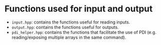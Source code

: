 # Functions used for input and output

- `input.hpp`: contains the functions useful for reading inputs.
- `output.hpp`: contains the functions useful for outputs.
- `pdi_helper.hpp`: contains the functions that facilitate the use of PDI (e.g. reading/exposing multiple arrays in the same command).
